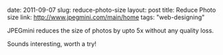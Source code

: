 date: 2011-09-07
slug: reduce-photo-size
layout: post
title: Reduce Photo size
link: http://www.jpegmini.com/main/home
tags: "web-designing"


<p>JPEGmini reduces the size of photos by upto 5x without any quality loss.</p>
<p>Sounds interesting, worth a try!</p>
